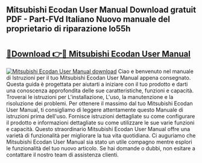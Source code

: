 ## Mitsubishi Ecodan User Manual Download gratuit PDF - Part-FVd Italiano Nuovo manuale del proprietario di riparazione lo55h

# <h2><a href="http://dfbnx78.blite.top/?on=Mitsubishi+Ecodan+User+Manual">🔗Download 👉🔴 Mitsubishi Ecodan User Manual</a></h2>

[![Mitsubishi Ecodan User Manual download](https://i.imgur.com/lujVjoI.png)](http://dfbnx78.blite.top/?on=Mitsubishi+Ecodan+User+Manual)
Ciao e benvenuto nel manuale di Istruzioni per il tuo Mitsubishi Ecodan User Manual appena consegnato. Questa guida è progettata per aiutarti a iniziare con il tuo prodotto e darti una conoscenza approfondita delle sue caratteristiche, funzioni e capacità. Troverai le istruzioni per L'installazione, L'uso, la manutenzione e la risoluzione dei problemi. Per ottenere il massimo dal tuo Mitsubishi Ecodan User Manual, ti consigliamo di leggere attentamente questo Manuale di istruzioni prima dell'uso. Fornisce istruzioni dettagliate su come configurare il prodotto e informazioni dettagliate su come utilizzare le sue varie funzioni e capacità. Questo straordinario Mitsubishi Ecodan User Manual offre una varietà di funzionalità per migliorare la tua vita quotidiana. Ci auguriamo che Mitsubishi Ecodan User Manual sia stato un utile compagno mentre esplori le funzionalità del tuo nuovo articolo. Se hai domande o dubbi, non esitare a contattare il nostro team di assistenza clienti.
